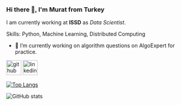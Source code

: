 ### Hi there 👋, I'm Murat from Turkey
I am currently working at **ISSD** as *Data Scientist*.

Skills: Python, Machine Learning, Distributed Computing

- 🔭 I’m currently working on algorithm questions on AlgoExpert for practice. 


[<img src='https://github.com/arturssmirnovs/github-profile-readme-generator/blob/master/images/github-dark.png' alt='github' height='40'>](https://github.com/mtulgac) [<img src='https://www.seekpng.com/png/full/333-3339255_social-icon-linkedin-circle-logo-white.png' alt='linkedin' height='40'>](https://www.linkedin.com/in/murattulgac/)  

[![Top Langs](https://github-readme-stats.vercel.app/api/top-langs/?username=mtulgac)](https://github.com/anuraghazra/github-readme-stats)

![GitHub stats](https://github-readme-stats.vercel.app/api?username=mtulgac&show_icons=true)  

<!---
mtulgac/mtulgac is a ✨ special ✨ repository because its `README.md` (this file) appears on your GitHub profile.
You can click the Preview link to take a look at your changes.
--->
